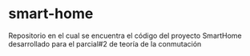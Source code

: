 # smart-home
Repositorio en el cual se encuentra el código del proyecto SmartHome desarrollado para el parcial#2 de teoría de la conmutación
